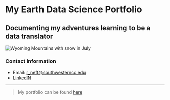 # My Earth Data Science Portfolio
## Documenting my adventures learning to be a data translator
![Wyoming Mountains with snow in July](003-WY.jpg)
### Contact Information
* Email: r_neff@southwesterncc.edu
* [LinkedIN](https://www.linkedin.com/in/randi-neff-b7a27823b/)

---
> My portfolio can be found [here](https://bioncphilic.github.io)
